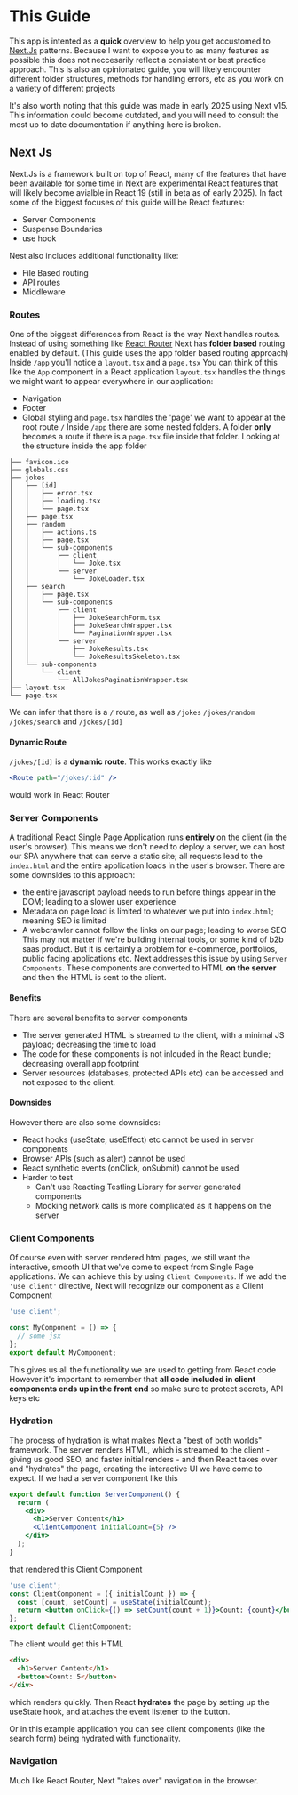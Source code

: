 # This Guide

This app is intented as a **quick** overview to help you get accustomed to [Next.Js](https://nextjs.org/) patterns.
Because I want to expose you to as many features as possible this does not neccesarily reflect a consistent or best practice approach. This is also an opinionated guide, you will likely encounter different folder structures, methods for handling errors, etc as you work on a variety of different projects

It's also worth noting that this guide was made in early 2025 using Next v15. This information could become outdated, and you will need to consult the most up to date documentation if anything here is broken.

## Next Js

Next.Js is a framework built on top of React, many of the features that have been available for some time in Next are experimental React features that will likely become avialble in React 19 (still in beta as of early 2025). In fact some of the biggest focuses of this guide will be React features:

- Server Components
- Suspense Boundaries
- use hook

Nest also includes additional functionality like:

- File Based routing
- API routes
- Middleware

### Routes

One of the biggest differences from React is the way Next handles routes. Instead of using something like [React Router](https://reactrouter.com/) Next has **folder based** routing enabled by default.
(This guide uses the app folder based routing approach)
Inside `/app` you'll notice a `layout.tsx` and a `page.tsx`
You can think of this like the `App` component in a React application `layout.tsx` handles the things we might want to appear everywhere in our application:

- Navigation
- Footer
- Global styling
  and `page.tsx` handles the 'page' we want to appear at the root route `/`
  Inside `/app` there are some nested folders. A folder **only** becomes a route if there is a `page.tsx` file inside that folder.
  Looking at the structure inside the app folder

```
├── favicon.ico
├── globals.css
├── jokes
│   ├── [id]
│   │   ├── error.tsx
│   │   ├── loading.tsx
│   │   └── page.tsx
│   ├── page.tsx
│   ├── random
│   │   ├── actions.ts
│   │   ├── page.tsx
│   │   └── sub-components
│   │       ├── client
│   │       │   └── Joke.tsx
│   │       └── server
│   │           └── JokeLoader.tsx
│   ├── search
│   │   ├── page.tsx
│   │   └── sub-components
│   │       ├── client
│   │       │   ├── JokeSearchForm.tsx
│   │       │   ├── JokeSearchWrapper.tsx
│   │       │   └── PaginationWrapper.tsx
│   │       └── server
│   │           ├── JokeResults.tsx
│   │           └── JokeResultsSkeleton.tsx
│   └── sub-components
│       └── client
│           └── AllJokesPaginationWrapper.tsx
├── layout.tsx
└── page.tsx
```

We can infer that there is a `/` route, as well as `/jokes` `/jokes/random` `/jokes/search` and `/jokes/[id]`

#### Dynamic Route

`/jokes/[id]` is a **dynamic route**. This works exactly like

```jsx
<Route path="/jokes/:id" />
```

would work in React Router

### Server Components

A traditional React Single Page Application runs **entirely** on the client (in the user's browser). This means we don't need to deploy a server, we can host our SPA anywhere that can serve a static site; all requests lead to the `index.html` and the entire application loads in the user's browser. There are some downsides to this approach:

- the entire javascript payload needs to run before things appear in the DOM; leading to a slower user experience
- Metadata on page load is limited to whatever we put into `index.html`; meaning SEO is limited
- A webcrawler cannot follow the links on our page; leading to worse SEO
  This may not matter if we're building internal tools, or some kind of b2b saas product. But it is certainly a problem for e-commerce, portfolios, public facing applications etc.
  Next addresses this issue by using `Server Components`. These components are converted to HTML **on the server** and then the HTML is sent to the client.

#### Benefits

There are several benefits to server components

- The server generated HTML is streamed to the client, with a minimal JS payload; decreasing the time to load
- The code for these components is not inlcuded in the React bundle; decreasing overall app footprint
- Server resources (databases, protected APIs etc) can be accessed and not exposed to the client.

#### Downsides

However there are also some downsides:

- React hooks (useState, useEffect) etc cannot be used in server components
- Browser APIs (such as alert) cannot be used
- React synthetic events (onClick, onSubmit) cannot be used
- Harder to test
  - Can't use Reacting Testling Library for server generated components
  - Mocking network calls is more complicated as it happens on the server

### Client Components

Of course even with server rendered html pages, we still want the interactive, smooth UI that we've come to expect from Single Page applications. We can achieve this by using `Client Components`. If we add the `'use client'` directive, Next will recognize our component as a Client Component

```jsx
'use client';

const MyComponent = () => {
  // some jsx
};
export default MyComponent;
```

This gives us all the functionality we are used to getting from React code
However it's important to remember that **all code included in client components ends up in the front end** so make sure to protect secrets, API keys etc

### Hydration

The process of hydration is what makes Next a "best of both worlds" framework. The server renders HTML, which is streamed to the client - giving us good SEO, and faster initial renders - and then React takes over and "hydrates" the page, creating the interactive UI we have come to expect.
If we had a server component like this

```jsx
export default function ServerComponent() {
  return (
    <div>
      <h1>Server Content</h1>
      <ClientComponent initialCount={5} />
    </div>
  );
}
```

that rendered this Client Component

```jsx
'use client';
const ClientComponent = ({ initialCount }) => {
  const [count, setCount] = useState(initialCount);
  return <button onClick={() => setCount(count + 1)}>Count: {count}</button>;
};
export default ClientComponent;
```

The client would get this HTML

```html
<div>
  <h1>Server Content</h1>
  <button>Count: 5</button>
</div>
```

which renders quickly. Then React **hydrates** the page by setting up the useState hook, and attaches the event listener to the button.

Or in this example application you can see client components (like the search form) being hydrated with functionality.

### Navigation

Much like React Router, Next "takes over" navigation in the browser.
